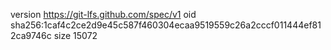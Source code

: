 version https://git-lfs.github.com/spec/v1
oid sha256:1caf4c2ce2d9e45c587f460304ecaa9519559c26a2cccf011444ef812ca9746c
size 15072
